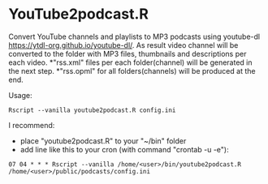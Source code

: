 # YouTube2podcast.R
Convert YouTube channels and playlists to MP3 podcasts using youtube-dl https://ytdl-org.github.io/youtube-dl/.
	As result video channel will be converted to the folder with MP3 files, thumbnails and descriptions per each video.
*"rss.xml" files per each folder(channel) will be generated in the next step.
*"rss.opml" for all folders(channels) will be produced at the end.

Usage:
```shell
Rscript --vanilla youtube2podcast.R config.ini
```

I recommend:
 * place "youtube2podcast.R" to your "~/bin" folder
 * add line like this to your cron (with command "crontab -u <user> -e"):
```cron
07 04 * * * Rscript --vanilla /home/<user>/bin/youtube2podcast.R /home/<user>/public/podcasts/config.ini
```